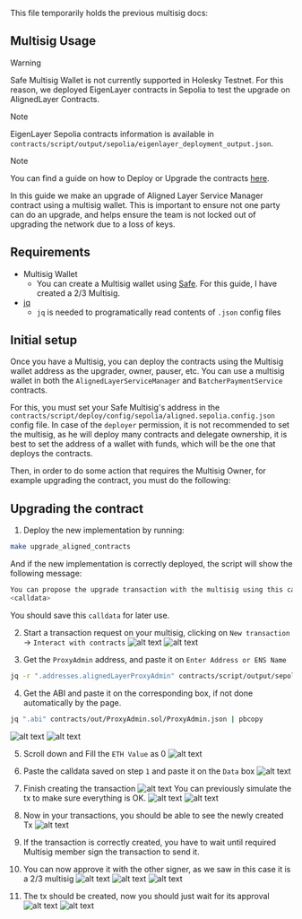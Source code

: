 This file temporarily holds the previous multisig docs:

## Multisig Usage

> [!WARNING]  
> Safe Multisig Wallet is not currently supported in Holesky Testnet.
> For this reason, we deployed EigenLayer contracts in Sepolia to test the upgrade on AlignedLayer Contracts.

> [!NOTE]
> EigenLayer Sepolia contracts information is available in `contracts/script/output/sepolia/eigenlayer_deployment_output.json`.

> [!NOTE]
> You can find a guide on how to Deploy or Upgrade the contracts [here](./3_guides/setup_holesky.md).

In this guide we make an upgrade of Aligned Layer Service Manager contract using a multisig wallet. This is important to ensure not one party can do an upgrade, and helps ensure the team is not locked out of upgrading the network due to a loss of keys.

## Requirements
- Multisig Wallet
  - You can create a Multisig wallet using [Safe](https://safe.global/). For this guide, I have created a 2/3 Multisig.
- [jq](https://jqlang.github.io/jq/download/)
  - `jq` is needed to programatically read contents of `.json` config files 

## Initial setup

Once you have a Multisig, you can deploy the contracts using the Multisig wallet address as the upgrader, owner, pauser, etc. You can use a multisig wallet in both the `AlignedLayerServiceManager` and `BatcherPaymentService` contracts.

For this, you must set your Safe Multisig's address in the `contracts/script/deploy/config/sepolia/aligned.sepolia.config.json` config file. In case of the `deployer` permission, it is not recommended to set the multisig, as he will deploy many contracts and delegate ownership, it is best to set the address of a wallet with funds, which will be the one that deploys the contracts.

Then, in order to do some action that requires the Multisig Owner, for example upgrading the contract, you must do the following:

## Upgrading the contract

1) Deploy the new implementation by running:

```bash
make upgrade_aligned_contracts
```

And if the new implementation is correctly deployed, the script will show the following message:

```bash
You can propose the upgrade transaction with the multisig using this calldata
<calldata>
```

You should save this `calldata` for later use.

2) Start a transaction request on your multisig, clicking on `New transaction` -> `Interact with contracts`
![alt text](./images/multisig-1.png)
![alt text](./images/multisig-2.png)

3) Get the `ProxyAdmin` address, and paste it on `Enter Address or ENS Name`
```bash
jq -r ".addresses.alignedLayerProxyAdmin" contracts/script/output/sepolia/alignedlayer_deployment_output.json | pbcopy
```

4) Get the ABI and paste it on the corresponding box, if not done automatically by the page.
```bash
jq ".abi" contracts/out/ProxyAdmin.sol/ProxyAdmin.json | pbcopy
```
![alt text](./images/multisig-3.png)
![alt text](./images/multisig-4.png)


5) Scroll down and Fill the `ETH Value` as 0
![alt text](./images/multisig-5.png)

6) Paste the calldata saved on step `1` and paste it on the `Data` box
![alt text](./images/multisig-6.png)

7) Finish creating the transaction
![alt text](./images/multisig-7.png)
You can previously simulate the tx to make sure everything is OK.
![alt text](./images/multisig-8.png)
![alt text](./images/multisig-9.png)

8) Now in your transactions, you should be able to see the newly created Tx
![alt text](./images/multisig-10.png)

9) If the transaction is correctly created, you have to wait until required Multisig member sign the transaction to send it.

10) You can now approve it with the other signer, as we saw in this case it is a 2/3 multisig
![alt text](./images/multisig-11.png)
![alt text](./images/multisig-12.png)
![alt text](./images/multisig-13.png)

11) The tx should be created, now you should just wait for its approval
![alt text](./images/multisig-14.png)
![alt text](./images/multisig-15.png)